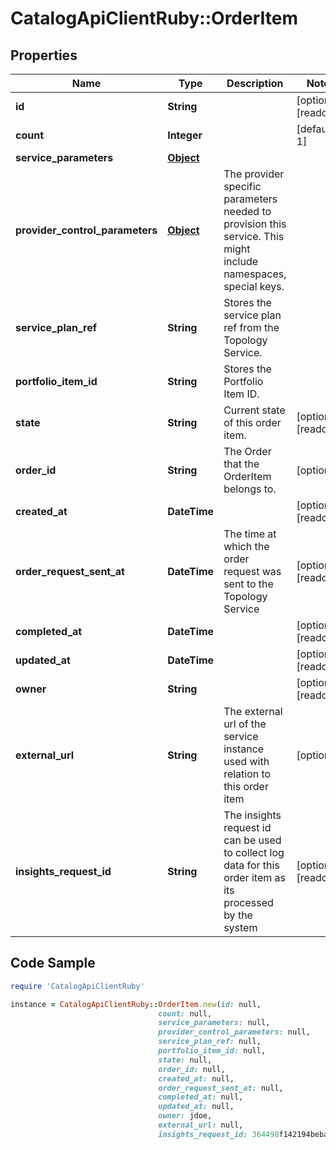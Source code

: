 # CatalogApiClientRuby::OrderItem

## Properties

Name | Type | Description | Notes
------------ | ------------- | ------------- | -------------
**id** | **String** |  | [optional] [readonly] 
**count** | **Integer** |  | [default to 1]
**service_parameters** | [**Object**](.md) |  | 
**provider_control_parameters** | [**Object**](.md) | The provider specific parameters needed to provision this service. This might include namespaces, special keys. | 
**service_plan_ref** | **String** | Stores the service plan ref from the Topology Service. | 
**portfolio_item_id** | **String** | Stores the Portfolio Item ID. | 
**state** | **String** | Current state of this order item. | [optional] [readonly] 
**order_id** | **String** | The Order that the OrderItem belongs to. | [optional] 
**created_at** | **DateTime** |  | [optional] [readonly] 
**order_request_sent_at** | **DateTime** | The time at which the order request was sent to the Topology Service | [optional] [readonly] 
**completed_at** | **DateTime** |  | [optional] [readonly] 
**updated_at** | **DateTime** |  | [optional] [readonly] 
**owner** | **String** |  | [optional] [readonly] 
**external_url** | **String** | The external url of the service instance used with relation to this order item | [optional] 
**insights_request_id** | **String** | The insights request id can be used to collect log data for this order item as its processed by the system | [optional] [readonly] 

## Code Sample

```ruby
require 'CatalogApiClientRuby'

instance = CatalogApiClientRuby::OrderItem.new(id: null,
                                 count: null,
                                 service_parameters: null,
                                 provider_control_parameters: null,
                                 service_plan_ref: null,
                                 portfolio_item_id: null,
                                 state: null,
                                 order_id: null,
                                 created_at: null,
                                 order_request_sent_at: null,
                                 completed_at: null,
                                 updated_at: null,
                                 owner: jdoe,
                                 external_url: null,
                                 insights_request_id: 364498f142194beba576833d7303abe5)
```


